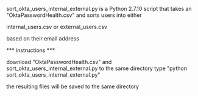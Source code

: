 sort_okta_users_internal_external.py is a Python 2.7.10 script that takes an "OktaPasswordHealth.csv" and sorts users into either

internal_users.csv or
external_users.csv

based on their email address

*** instructions ***

download "OktaPasswordHealth.csv" and sort_okta_users_internal_external.py to the same directory
type "python sort_okta_users_internal_external.py"

the resulting files will be saved to the same directory
